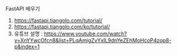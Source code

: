 FastAPI 배우기

1. https://fastapi.tiangolo.com/tutorial/
2. https://fastapi.tiangolo.com/ko/tutorial/
3. 유튜브 설명 : https://www.youtube.com/watch?v=XnYYwcOfcn8&list=PLqAmigZvYxIL9dnYeZEhMoHcoP4zop8-p&index=1 
